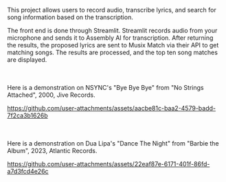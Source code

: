 This project allows users to record audio, transcribe lyrics, and search for song information based on the transcription. 

The front end is done through Streamlit. Streamlit records audio from your microphone and sends it to Assembly AI for transcription. After returning the results, the proposed lyrics are sent to Musix Match via their API to get matching songs. The results are processed, and the top ten song matches are displayed.

<br><br>
Here is a demonstration on NSYNC's "Bye Bye Bye" from "No Strings Attached", 2000, Jive Records.

https://github.com/user-attachments/assets/aacbe81c-baa2-4579-badd-7f2ca3b1626b

<br><br>
Here is a demonstration on Dua Lipa's "Dance The Night" from "Barbie the Album", 2023, Atlantic Records.

https://github.com/user-attachments/assets/22eaf87e-6171-401f-86fd-a7d3fcd4e26c

